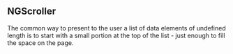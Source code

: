 NGScroller
----------

The common way to present to the user a list of data elements of undefined length is to start with a small portion at the top of the
list - just enough to fill the space on the page.
